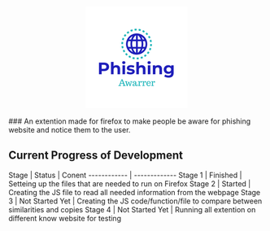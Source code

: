 <p align="center">
  <img src="https://github.com/Bomrzoq/PhishingAwarness_Extenstion/blob/main/logo.png?raw=true" alt="Sublime's custom image"/>
</p>
### An extention made for firefox to make people be aware for phishing website and notice them to the user.

## Current Progress of Development

 Stage | Status | Conent 
 ------------ | -------------
 Stage 1 | Finished | Setteing up the files that are needed to run on Firefox
 Stage 2 | Started | Creating the JS file to read all needed information from the webpage
 Stage 3 | Not Started Yet | Creating the JS code/function/file to compare between similarities and copies
 Stage 4 | Not Started Yet | Running all extention on different know website for testing

